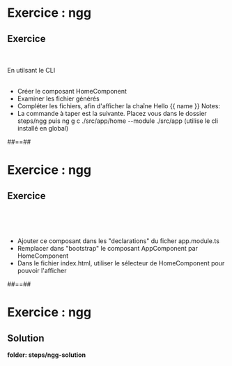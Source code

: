 <!-- .slide: class="exercice" -->
# Exercice : ngg
## Exercice
<br><br>
En utilsant le CLI <br><br>
- Créer le composant HomeComponent
- Examiner les fichier générés
- Compléter les fichiers, afin d'afficher la chaîne Hello {{ name }}
Notes:
- La commande à taper est la suivante. Placez vous dans le dossier steps/ngg puis ng g c ./src/app/home --module ./src/app (utilise le cli installé en global)

##==##

<!-- .slide: class="exercice" -->
# Exercice : ngg
## Exercice
<br><br><br>

- Ajouter ce composant dans les "declarations" du ficher app.module.ts
- Remplacer dans "bootstrap" le composant AppComponent par HomeComponent
- Dans le fichier index.html, utiliser le sélecteur de HomeComponent pour pouvoir l'afficher

##==##

<!-- .slide: class="exercice full-center" -->
# Exercice : ngg
## Solution

<b>folder: steps/ngg-solution</b>
